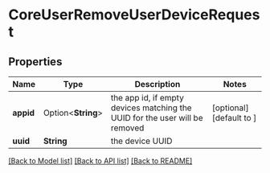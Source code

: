 # CoreUserRemoveUserDeviceRequest

## Properties

Name | Type | Description | Notes
------------ | ------------- | ------------- | -------------
**appid** | Option<**String**> | the app id, if empty devices matching the UUID for the user will be removed | [optional][default to ]
**uuid** | **String** | the device UUID | 

[[Back to Model list]](../README.md#documentation-for-models) [[Back to API list]](../README.md#documentation-for-api-endpoints) [[Back to README]](../README.md)


